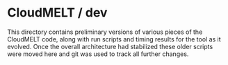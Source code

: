 
# CloudMELT / dev

This directory contains preliminary versions of various pieces of the
CloudMELT code, along with run scripts and timing results for the tool
as it evolved. Once the overall architecture had stabilized these older
scripts were moved here and git was used to track all further changes.

